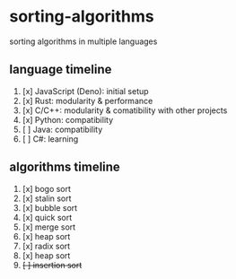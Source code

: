 # sorting-algorithms
sorting algorithms in multiple languages


## language timeline
1. [x] JavaScript (Deno): initial setup
2. [x] Rust: modularity & performance
3. [x] C/C++: modularity & comatibility with other projects
4. [x] Python: compatibility
5. [ ] Java: compatibility
6. [ ] C#: learning


## algorithms timeline
1. [x] bogo sort
2. [x] stalin sort
3. [x] bubble sort
4. [x] quick sort
5. [x] merge sort
6. [x] heap sort
7. [x] radix sort
8. [x] heap sort
9. ~~[ ] insertion sort~~

